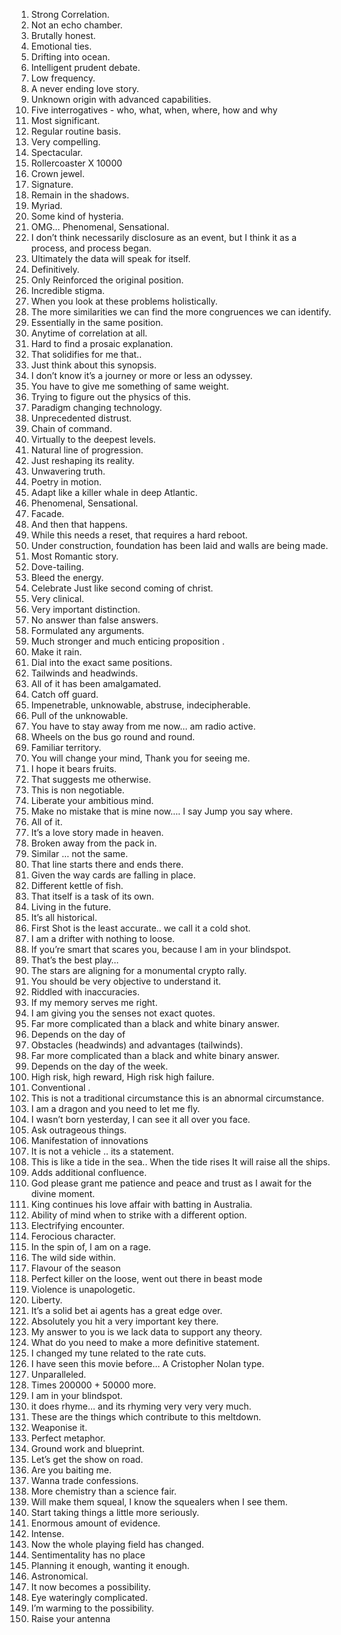 1. Strong Correlation.
2. Not an echo chamber.
3. Brutally honest.
4. Emotional ties.
5. Drifting into ocean.
6. Intelligent prudent debate.
7. Low frequency.
8. A never ending love story.
9. Unknown origin with advanced capabilities.
10. Five interrogatives - who, what, when, where, how and why
11. Most significant.
12. Regular routine basis.
13. Very compelling.
14. Spectacular.
15. Rollercoaster X 10000
16. Crown jewel.
17. Signature.
18. Remain in the shadows.
19. Myriad.
20. Some kind of hysteria.
21. OMG… Phenomenal, Sensational.
22. I don’t think necessarily disclosure as an event, but I think it as a process, and process began.
23. Ultimately the data will speak for itself.
24. Definitively.
25. Only Reinforced the original position.
26. Incredible stigma.
27. When you look at these problems holistically.
28. The more similarities we can find the more congruences we can identify.
29. Essentially in the same position.
30. Anytime of correlation at all.
31. Hard to find a prosaic explanation.
32. That solidifies for me that..
33. Just think about this synopsis.
34. I don’t know it’s a journey or more or less an odyssey.
35. You have to give me something of same weight.
36. Trying to figure out the physics of this.
37. Paradigm changing technology.
38. Unprecedented distrust.
39. Chain of command.
40. Virtually to the deepest levels.
41. Natural line of progression.
42. Just reshaping its reality.
43. Unwavering truth.
44. Poetry in motion.
45. Adapt like a killer whale in deep Atlantic.
46. Phenomenal, Sensational.
47. Facade.
48. And then that happens.
49. While this needs a reset, that requires a hard reboot.
50. Under construction, foundation has been laid and walls are being made.
51. Most Romantic story.
52. Dove-tailing.
53. Bleed the energy.
54. Celebrate Just like second coming of christ.
55. Very clinical.
56. Very important distinction.
57. No answer than false answers.
58. Formulated any arguments.
59. Much stronger and much enticing proposition .
60. Make it rain.
61. Dial into the exact same positions.
62. Tailwinds and headwinds.
63. All of it has been amalgamated.
64. Catch off guard.
65. Impenetrable, unknowable, abstruse, indecipherable.
66. Pull of the unknowable.
67. You have to stay away from me now… am radio active.
68. Wheels on the bus go round and round.
69. Familiar territory.
70. You will change your mind, Thank you for seeing me.
71. I hope it bears fruits.
72. That suggests me otherwise.
73. This is non negotiable.
74. Liberate your ambitious mind.
75. Make no mistake that is mine now…. I say Jump you say where.
76. All of it.
77. It’s a love story made in heaven.
78. Broken away from the pack in.
79. Similar … not the same.
80. That line starts there and ends there.
81. Given the way cards are falling in place.
82. Different kettle of fish.
83. That itself is a task of its own.
84. Living in the future.
85. It’s all historical.
86. First Shot is the least accurate.. we call it a cold shot.
87. I am a drifter with nothing to loose.
88. If you’re smart that scares you, because I am in your blindspot.
89. That’s the best play…
90. The stars are aligning for a monumental crypto rally.
91. You should be very objective to understand it.
92. Riddled with inaccuracies.
93. If my memory serves me right.
94. I am giving you the senses not exact quotes.
95. Far more complicated than a black and white binary answer.
96. Depends on the day of
97. Obstacles (headwinds) and advantages (tailwinds).
98. Far more complicated than a black and white binary answer.
96. Depends on the day of the week.
97. High risk, high reward, High risk high failure.
98. Conventional .
99. This is not a traditional circumstance this is an abnormal circumstance.
100. I am a dragon and you need to let me fly.
101. I wasn’t born yesterday, I can see it all over you face.
102. Ask outrageous things.
103. Manifestation of innovations
104. It is not a vehicle .. its a statement.
105. This is like a tide in the sea.. When the tide rises It will raise all the ships.
106. Adds additional confluence.
107. God please grant me patience and peace and trust as I await for the divine moment.
108. King continues his love affair with batting in Australia.
109. Ability of mind when to strike with a different option.
110. Electrifying encounter.
111. Ferocious character.
112. In the spin of, I am on a rage.
113. The wild side within.
114. Flavour of the season
115. Perfect killer on the loose, went out there in beast mode
116. Violence is unapologetic.
117. Liberty.
118. It’s a solid bet ai agents has a great edge over.
119. Absolutely you hit a very important key there.
120. My answer to you is we lack data to support any theory.
121. What do you need to make a more definitive statement.
122. I changed my tune related to the rate cuts.
123. I have seen this movie before… A Cristopher Nolan type.
124. Unparalleled.
125. Times 200000 + 50000 more.
126. I am in your blindspot.
127. it does rhyme… and its rhyming very very very much.
128. These are the things which contribute to this meltdown.
129. Weaponise it.
130. Perfect metaphor.
131. Ground work and blueprint.
132. Let’s get the show on road.
133. Are you baiting me.
134. Wanna trade confessions.
135. More chemistry than a science fair.
136. Will make them squeal, I know the squealers when I see them.
137. Start taking things a little more seriously.
138. Enormous amount of evidence.
139. Intense.
140. Now the whole playing field has changed.
141. Sentimentality has no place
142. Planning it enough, wanting it enough.
143. Astronomical.
144. It now becomes a possibility.
145. Eye wateringly complicated.
146. I’m warming to the possibility.
147. Raise your antenna

